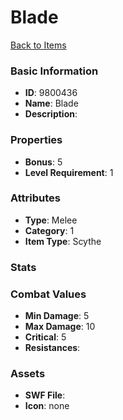 # Blade



[Back to Items](../items.md)

### Basic Information

- **ID**: 9800436
- **Name**: Blade
- **Description**: 

### Properties

- **Bonus**: 5
- **Level Requirement**: 1

### Attributes

- **Type**: Melee     
- **Category**: 1
- **Item Type**: Scythe

### Stats


### Combat Values

- **Min Damage**: 5
- **Max Damage**: 10
- **Critical**: 5
- **Resistances**: 

### Assets

- **SWF File**: 
- **Icon**: none

